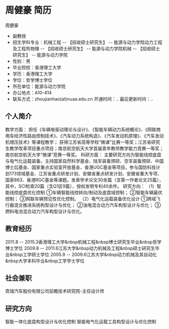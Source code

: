 # 周健豪 简历
周健豪
- 副教授
- 招生学科专业：机械工程 -- 【招收硕士研究生】 -- 能源与动力学院动力工程及工程热物理 -- 【招收硕士研究生】 -- 能源与动力学院机械 -- 【招收硕士研究生】 -- 能源与动力学院
- 性别：男
- 毕业院校：香港理工大学
- 学历：香港理工大学
- 学位：哲学博士学位
- 所在单位：能源与动力学院
- 办公地点：A10-414
- 联系方式：zhoujianhao(at)nuaa.edu.cn
开通时间：..
最后更新时间：..

## 个人简介
教学方面：
担任《车辆电驱动理论与设计》、《智能车辆动力系统概论》、《网联商用车经济性路由控制技术》、《汽车动力系统构造》、《汽车发动机原理》、《汽车发动机增压技术》等课程教学；
获得江苏省高等学校“微课”比赛一等奖；江苏省研究生教学改革项目重点项目；南京航空航天大学首届青年教师教学能力竞赛一等奖；南京航空航天大学“微课”竞赛一等奖。
科研方面：
主要研究方向为智能线控底盘与电气化运载装备。主持国家自然科学基金、陆军装备预研、空军装备预研、中国博士后基金、国家重点实验室开放基金、香港UGC基金等项目，参与国防科技计划173领域基金、江苏省重点研发计划、安徽省重点研发计划、安徽省重大专项、国家863、香港RGC基金等课题。发表学术论文30余篇（含第一作者论文25篇），其中，SCI检索20篇（含Q1区9篇），授权发明专利40余件。
研究方向：
（1）智能线控底盘优化控制
①车辆智能线控转向/制动及底盘域控制；
②智能车辆最优控制；
③网联车辆预见性优化控制。
（2）电气化运载装备优化设计
①跨域飞行器混合推进系统构型设计与优化；
②油电混合动力汽车构型设计与优化；
③燃料电池混合动力汽车构型设计与优化。

## 教育经历
2011.8 -- 2015.3香港理工大学&nbsp机械工程&nbsp博士研究生毕业&nbsp哲学博士学位
2009.8 -- 2011.6江苏大学&nbsp动力机械及工程&nbsp硕士研究生毕业&nbsp工学硕士学位
2005.9 -- 2009.6江苏大学&nbsp动力机械及其自动化&nbsp大学本科毕业&nbsp工学学士学位

## 社会兼职
奇瑞汽车股份有限公司前瞻技术研究院-主任设计师

## 研究方向
智能一体化底盘构型设计与优化控制
智能电气化运载工具构型设计与优化控制
